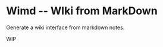 Wimd -- WIki from MarkDown
==========================

Generate a wiki interface from markdown notes.

WIP

